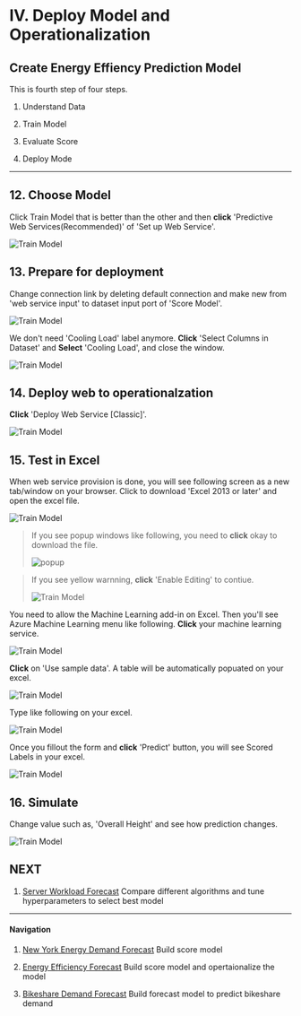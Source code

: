 # IV. Deploy Model and Operationalization

## Create Energy Effiency Prediction Model

This is fourth step of four steps.

1. Understand Data

1. Train Model

1. Evaluate Score

1. Deploy Mode

***

## 12. Choose Model

Click Train Model that is better than the other and then __click__ 'Predictive Web Services(Recommended)' of 'Set up Web Service'.

![Train Model](../images/27.png)

## 13. Prepare for deployment

Change connection link by deleting default connection and make new from 'web service input' to dataset input port of 'Score Model'. 

![Train Model](../images/28.png)

We don't need 'Cooling Load' label anymore. __Click__ 'Select Columns in Dataset' and __Select__ 'Cooling Load', and close the window.

![Train Model](../images/28.02.png)

## 14. Deploy web to operationalzation 

__Click__ 'Deploy Web Service [Classic]'.

![Train Model](../images/29.png)

## 15. Test in Excel

When web service provision is done, you will see following screen as a new tab/window on your browser. Click to download 'Excel 2013 or later' and open the excel file. 

![Train Model](../images/33.02.png)

> If you see popup windows like following, you need to __click__ okay to download the file.
>
> ![popup](../images/33.03.png)

> If you see yellow warnning, __click__ 'Enable Editing' to contiue.
>
> ![Train Model](../images/34.png)

You need to allow the Machine Learning add-in on Excel. Then you'll see Azure Machine Learning menu like following. __Click__ your machine learning service. 

![Train Model](../images/35.png)

__Click__ on 'Use sample data'. A table will be automatically popuated on your excel.

![Train Model](../images/36.png)

Type like following on your excel.

![Train Model](../images/37.png)

Once you fillout the form and __click__ 'Predict' button, you will see Scored Labels in your excel.

![Train Model](../images/38.png)

## 16. Simulate 

Change value such as, 'Overall Height' and see how prediction changes.

![Train Model](../images/39.png)


## NEXT

1. <a href="https://github.com/xlegend1024/az-mlstudio-hol/blob/master/ServerWorkloadForecast/03.01.ServerWorkLoadForecast.md" target="_blank">Server Workload Forecast</a>
Compare different algorithms and tune hyperparameters to select best model 

--- 

#### Navigation

1. <a href="https://github.com/xlegend1024/az-mlstudio-hol/blob/master/NYCEnergyForecast/01.01.NYCEnergyForecast.md" target="_blank">New York Energy Demand Forecast</a>
Build score model

1. <a href="https://github.com/xlegend1024/az-mlstudio-hol/blob/master/EnergyEfficiency/02.01.EnergyEfficiency.md" target="_blank">Energy Efficiency Forecast</a>
Build score model and opertaionalize the model

1. <a href="https://github.com/xlegend1024/az-mlstudio-hol/blob/master/ServerWorkloadForecast/04.01.BikeshareDemandForecast.md" target="_blank">Bikeshare Demand Forecast</a>
Build forecast model to predict bikeshare demand
